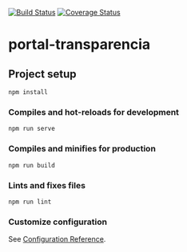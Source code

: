 
[![Build Status](https://travis-ci.com/rodrigowaters/portal-transparencia.svg?token=tyqxLp6MDiwsVWABaBKS&branch=master)](https://travis-ci.com/rodrigowaters/portal-transparencia)
[![Coverage Status](https://coveralls.io/repos/github/rodrigowaters/portal-transparencia/badge.svg?branch=master)](https://coveralls.io/github/rodrigowaters/portal-transparencia?branch=master)

# portal-transparencia

## Project setup
```
npm install
```

### Compiles and hot-reloads for development
```
npm run serve
```

### Compiles and minifies for production
```
npm run build
```

### Lints and fixes files
```
npm run lint
```

### Customize configuration
See [Configuration Reference](https://cli.vuejs.org/config/).
